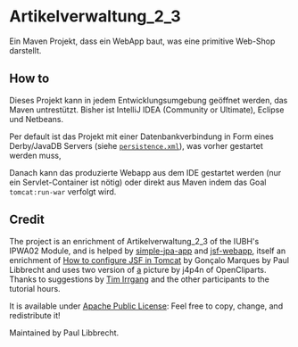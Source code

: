# Artikelverwaltung_2_3

Ein Maven Projekt, dass ein WebApp baut, was eine primitive Web-Shop darstellt.

## How to

Dieses Projekt kann in jedem Entwicklungsumgebung geöffnet werden, das Maven untrestützt.
Bisher ist IntelliJ IDEA (Community or Ultimate), Eclipse und Netbeans.

Per default ist das Projekt mit einer Datenbankverbindung in Form eines Derby/JavaDB Servers
(siehe [`persistence.xml`](src/main/resources/META-INF/persistence.xml)), 
was vorher gestartet werden muss,

Danach kann das produzierte Webapp aus dem IDE gestartet werden 
(nur ein Servlet-Container ist nötig) oder direkt aus Maven indem das Goal
`tomcat:run-war` verfolgt wird. 

## Credit

The project is an enrichment of Artikelverwaltung_2_3 of the IUBH's IPWA02 Module, and is
helped by 
 [simple-jpa-app](https://github.com/IUBH-Webanwendungen/simple-jpa-app)
 and [jsf-webapp](https://github.com/IUBH-Webanwendungen/jsf-webapp), itself
 an enrichment of  [How to configure JSF in Tomcat](https://www.byteslounge.com/tutorials/how-to-configure-jsf-in-tomcat-example) by Gonçalo Marques by Paul Libbrecht and uses two version of [a](https://openclipart.org/detail/323008/are-you-lucky-typography) picture by j4p4n of OpenCliparts.
Thanks to suggestions by [Tim Irrgang](https://github.com/designexe/) and the other participants to the tutorial hours.
 
It is available under [Apache Public License](LICENSE.txt): Feel free to copy, change, and redistribute it!
 
Maintained by Paul Libbrecht.